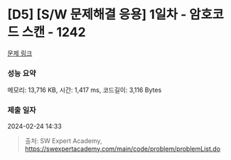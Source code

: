 # [D5] [S/W 문제해결 응용] 1일차 - 암호코드 스캔 - 1242 

[문제 링크](https://swexpertacademy.com/main/code/problem/problemDetail.do?contestProbId=AV15JEKKAM8CFAYD) 

### 성능 요약

메모리: 13,716 KB, 시간: 1,417 ms, 코드길이: 3,116 Bytes

### 제출 일자

2024-02-24 14:33



> 출처: SW Expert Academy, https://swexpertacademy.com/main/code/problem/problemList.do